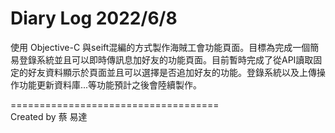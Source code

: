 # Diary Log 2022/6/8
使用 Objective-C 與seift混編的方式製作海賊工會功能頁面。目標為完成一個簡易登錄系統並且可以即時傳訊息加好友的功能頁面。目前暫時完成了從API讀取固定的好友資料顯示於頁面並且可以選擇是否追加好友的功能。登錄系統以及上傳操作功能更新資料庫...等功能預計之後會陸續製作。


====================================  
Created by 蔡 易達
